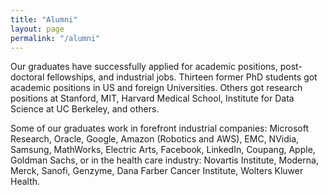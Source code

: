 ```yaml
---
title: "Alumni"
layout: page
permalink: "/alumni"
---
```


Our graduates have successfully applied for academic positions,
post-doctoral fellowships, and industrial jobs.  Thirteen former PhD
students got academic positions in US and foreign Universities. Others
got research positions at Stanford, MIT, Harvard Medical School,
Institute for Data Science at UC Berkeley, and others.

Some of our graduates work in forefront industrial companies:
Microsoft Research, Oracle, Google, Amazon (Robotics and AWS), EMC,
NVidia, Samsung, MathWorks, Electric Arts, Facebook, LinkedIn,
Coupang, Apple, Goldman Sachs, or in the health care industry:
Novartis Institute, Moderna, Merck, Sanofi, Genzyme, Dana Farber Cancer
Institute, Wolters Kluwer Health.
